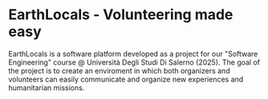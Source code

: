 # EarthLocals - Volunteering made easy
EarthLocals is a software platform developed as a project for our "Software Engineering" course @ Università Degli Studi Di Salerno (2025).
The goal of the project is to create an enviroment in which both organizers and volunteers can easily communicate and organize new experiences and humanitarian missions.